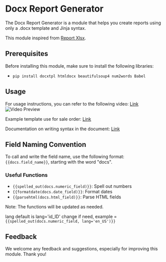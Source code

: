 # Docx Report Generator

The Docx Report Generator is a module that helps you create reports using only a .docx template and Jinja syntax.

This module inspired from [Report Xlsx](https://apps.odoo.com/apps/modules/16.0/report_xlsx).

## Prerequisites

Before installing this module, make sure to install the following libraries:

- `pip install docxtpl htmldocx beautifulsoup4 num2words Babel`

## Usage

For usage instructions, you can refer to the following video: [Link](https://www.youtube.com/watch?v=dZvak8yiD5Q)  
![Video Preview](assets/preview.gif)

Example template use for sale order: [Link](https://github.com/alienyst/alnas-docx/raw/16.0/alnas_docx/static/description/example/example.docx)

Documentation on writing syntax in the document: [Link](https://docxtpl.readthedocs.io/en/stable/)

## Field Naming Convention

To call and write the field name, use the following format: `{{docs.field_name}}`, starting with the word "docs".

### Useful Functions

- `{{spelled_out(docs.numeric_field)}}`: Spell out numbers
- `{{formatdate(docs.date_field)}}`: Format dates
- `{{parsehtml(docs.html_field)}}`: Parse HTML fields

Note: The functions will be updated as needed.

lang default is lang='id_ID' change if need, example = `{{spelled_out(docs.numeric_field, lang='en_US')}}`

## Feedback

We welcome any feedback and suggestions, especially for improving this module. Thank you!
